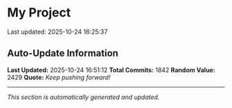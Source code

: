 # My Project


Last updated: 2025-10-24 16:25:37

























































































































































































































































































































































































































































































































































































































































































































































































































































































































































































































































































































































































































































































































































































































































































































































































































































































































































































































































































































































































































































































































































































































































































































## Auto-Update Information

**Last Updated:** 2025-10-24 16:51:12
**Total Commits:** 1842
**Random Value:** 2429
**Quote:** _Keep pushing forward!_

---
_This section is automatically generated and updated._